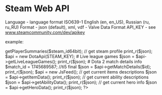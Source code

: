 # Steam Web API
 Language -  language format ISO639-1 English (en, en_US), Russian (ru, ru_RU)
 Format - json (default), xml, vdf - Valve Data Format
 API_KEY - see www.steamcommunity.com/dev/apikey
 
example:
<?php
use SteamApi\SteamApi;
use SteamApi\JsFeed;
use SteamApi\DotaApi;


$api = new SteamApi(STEAM_KEY);
$steam_id64bit = [SteamApi::convertUserId(36553880)]; // convertaion steam id - 32 to 64bit
$json = $api->getPlayerSummaries($steam_id64bit); // get  steam profile
print_r($json);

$api = new DotaApi(STEAM_KEY);

# Live league games
$json = $api->getLiveLeagueGames();
print_r($json);

# Dota 2 match details info
$match_id = 1745689587; //ti5 final
$json = $api->getMatchDetails($id);
print_r($json);

$api = new JsFeed();
// get current items descriptions 
$json = $api->getItemData();
print_r($json);

// get current ability descriptions
$json = $api->getAbilityData();
print_r($json);

// get current hero info
$json = $api->getHeroData();
print_r($json);
?>
